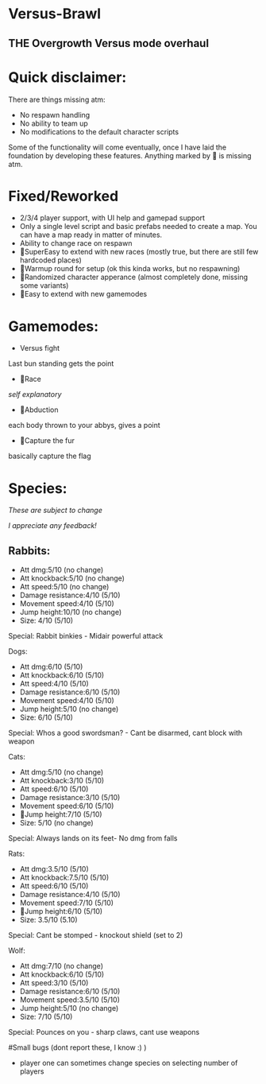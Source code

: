 # Versus-Brawl
## THE Overgrowth Versus mode overhaul

# Quick disclaimer:
There are things missing atm:
- No respawn handling
- No ability to team up
- No modifications to the default character scripts

Some of the functionality will come eventually, once I have laid the foundation by developing these features.
Anything marked by 👻 is missing atm.

# Fixed/Reworked
- 2/3/4 player support, with UI help and gamepad support
- Only a single level script and basic prefabs needed to create a map. You can have a map ready in matter of minutes.
- Ability to change race on respawn
- 👻SuperEasy to extend with new races (mostly true, but there are still few hardcoded places)
- 👻Warmup round for setup (ok this kinda works, but no respawning)
- 👻Randomized character apperance (almost completely done, missing some variants)
- 👻Easy to extend with new gamemodes

# Gamemodes:

- Versus fight
  
Last bun standing gets the point

- 👻Race
  
*self explanatory*

- 👻Abduction 
  
each body thrown to your abbys, gives a point

- 👻Capture the fur 
  
basically capture the flag

# Species:
*These are subject to change*

*I appreciate any feedback!*

## Rabbits:
- Att dmg:5/10 (no change) 
- Att knockback:5/10 (no change)
- Att speed:5/10 (no change)
- Damage resistance:4/10 (5/10)
- Movement speed:4/10 (5/10)
- Jump height:10/10 (no change)
- Size: 4/10 (5/10)

Special: Rabbit binkies - Midair powerful attack

Dogs:
- Att dmg:6/10 (5/10) 
- Att knockback:6/10 (5/10)
- Att speed:4/10 (5/10)
- Damage resistance:6/10 (5/10)
- Movement speed:4/10 (5/10)
- Jump height:5/10 (no change)
- Size: 6/10 (5/10)

Special: Whos a good swordsman? - Cant be disarmed, cant block with weapon

Cats:
- Att dmg:5/10 (no change)
- Att knockback:3/10 (5/10)
- Att speed:6/10 (5/10)
- Damage resistance:3/10 (5/10)
- Movement speed:6/10 (5/10)
- 👻Jump height:7/10 (5/10)
- Size: 5/10 (no change)

Special: Always lands on its feet- No dmg from falls

Rats:
- Att dmg:3.5/10 (5/10)
- Att knockback:7.5/10 (5/10)
- Att speed:6/10 (5/10)
- Damage resistance:4/10 (5/10)
- Movement speed:7/10 (5/10)
- 👻Jump height:6/10 (5/10)
- Size: 3.5/10 (5.10)

Special: Cant be stomped - knockout shield (set to 2)

Wolf:
- Att dmg:7/10 (no change)
- Att knockback:6/10 (5/10)
- Att speed:3/10 (5/10)
- Damage resistance:6/10 (5/10)
- Movement speed:3.5/10 (5/10)
- Jump height:5/10 (no change)
- Size: 7/10 (5/10)

Special: Pounces on you - sharp claws, cant use weapons

#Small bugs (dont report these, I know :) )
- player one can sometimes change species on selecting number of players
